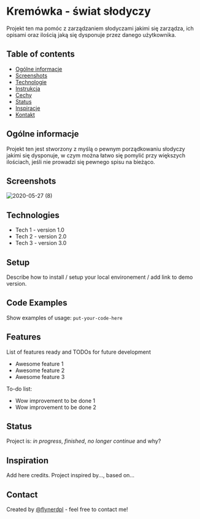 # Kremówka - świat słodyczy
Projekt ten ma pomóc z zarządzaniem słodyczami jakimi się zarządza, ich opisami oraz ilością jaką się dysponuje przez danego użytkownika.

## Table of contents
* [Ogólne informacje](#ogólne-informacje)
* [Screenshots](#screenshots)
* [Technologie](#technologies)
* [Instrukcja](#setup)
* [Cechy](#features)
* [Status](#status)
* [Inspiracje](#inspiration)
* [Kontakt](#contact)

## Ogólne informacje
Projekt ten jest stworzony z myślą o pewnym porządkowaniu słodyczy jakimi się dysponuje, w czym można łatwo się pomylić przy większych ilościach, jeśli nie prowadzi się pewnego spisu na bieżąco.

## Screenshots
![2020-05-27 (8)](https://user-images.githubusercontent.com/65533537/83023383-213f7200-a02d-11ea-9b7b-962ee1d553e8.png)


## Technologies
* Tech 1 - version 1.0
* Tech 2 - version 2.0
* Tech 3 - version 3.0

## Setup
Describe how to install / setup your local environement / add link to demo version.

## Code Examples
Show examples of usage:
`put-your-code-here`

## Features
List of features ready and TODOs for future development
* Awesome feature 1
* Awesome feature 2
* Awesome feature 3

To-do list:
* Wow improvement to be done 1
* Wow improvement to be done 2

## Status
Project is: _in progress_, _finished_, _no longer continue_ and why?

## Inspiration
Add here credits. Project inspired by..., based on...

## Contact
Created by [@flynerdpl](https://www.flynerd.pl/) - feel free to contact me!
